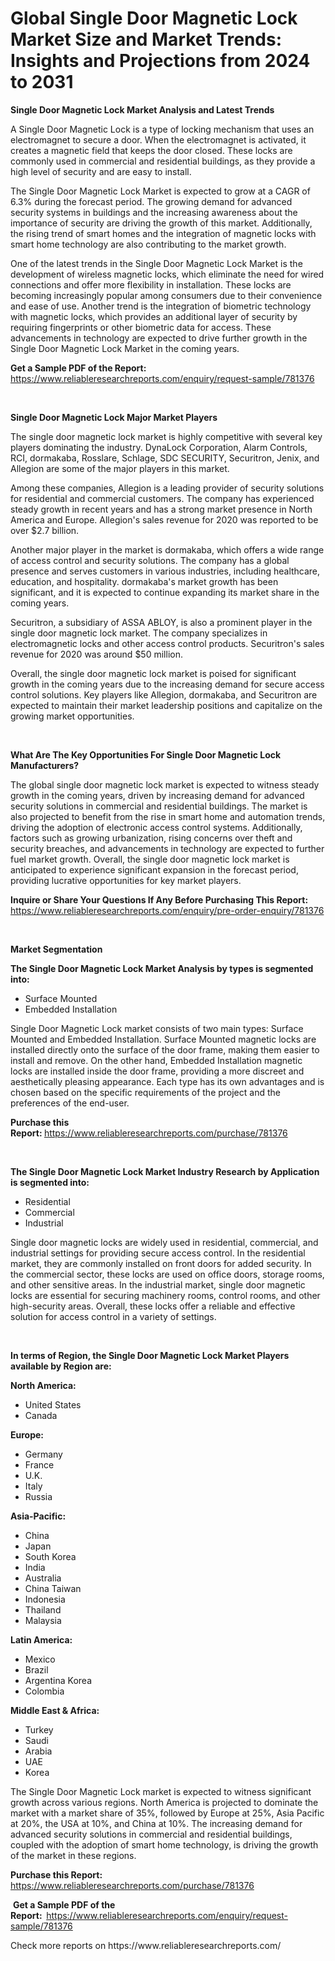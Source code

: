 <p><h1>Global Single Door Magnetic Lock Market Size and Market Trends: Insights and Projections from 2024 to 2031</h1></p><p><strong>Single Door Magnetic Lock Market Analysis and Latest Trends</strong></p>
<p><p>A Single Door Magnetic Lock is a type of locking mechanism that uses an electromagnet to secure a door. When the electromagnet is activated, it creates a magnetic field that keeps the door closed. These locks are commonly used in commercial and residential buildings, as they provide a high level of security and are easy to install.</p><p>The Single Door Magnetic Lock Market is expected to grow at a CAGR of 6.3% during the forecast period. The growing demand for advanced security systems in buildings and the increasing awareness about the importance of security are driving the growth of this market. Additionally, the rising trend of smart homes and the integration of magnetic locks with smart home technology are also contributing to the market growth.</p><p>One of the latest trends in the Single Door Magnetic Lock Market is the development of wireless magnetic locks, which eliminate the need for wired connections and offer more flexibility in installation. These locks are becoming increasingly popular among consumers due to their convenience and ease of use. Another trend is the integration of biometric technology with magnetic locks, which provides an additional layer of security by requiring fingerprints or other biometric data for access. These advancements in technology are expected to drive further growth in the Single Door Magnetic Lock Market in the coming years.</p></p>
<p><strong>Get a Sample PDF of the Report:&nbsp;</strong> <a href="https://www.reliableresearchreports.com/enquiry/request-sample/781376">https://www.reliableresearchreports.com/enquiry/request-sample/781376</a></p>
<p>&nbsp;</p>
<p><strong>Single Door Magnetic Lock Major Market Players</strong></p>
<p><p>The single door magnetic lock market is highly competitive with several key players dominating the industry. DynaLock Corporation, Alarm Controls, RCI, dormakaba, Rosslare, Schlage, SDC SECURITY, Securitron, Jenix, and Allegion are some of the major players in this market.</p><p>Among these companies, Allegion is a leading provider of security solutions for residential and commercial customers. The company has experienced steady growth in recent years and has a strong market presence in North America and Europe. Allegion's sales revenue for 2020 was reported to be over $2.7 billion.</p><p>Another major player in the market is dormakaba, which offers a wide range of access control and security solutions. The company has a global presence and serves customers in various industries, including healthcare, education, and hospitality. dormakaba's market growth has been significant, and it is expected to continue expanding its market share in the coming years.</p><p>Securitron, a subsidiary of ASSA ABLOY, is also a prominent player in the single door magnetic lock market. The company specializes in electromagnetic locks and other access control products. Securitron's sales revenue for 2020 was around $50 million.</p><p>Overall, the single door magnetic lock market is poised for significant growth in the coming years due to the increasing demand for secure access control solutions. Key players like Allegion, dormakaba, and Securitron are expected to maintain their market leadership positions and capitalize on the growing market opportunities.</p></p>
<p>&nbsp;</p>
<p><strong>What Are The Key Opportunities For Single Door Magnetic Lock Manufacturers?</strong></p>
<p><p>The global single door magnetic lock market is expected to witness steady growth in the coming years, driven by increasing demand for advanced security solutions in commercial and residential buildings. The market is also projected to benefit from the rise in smart home and automation trends, driving the adoption of electronic access control systems. Additionally, factors such as growing urbanization, rising concerns over theft and security breaches, and advancements in technology are expected to further fuel market growth. Overall, the single door magnetic lock market is anticipated to experience significant expansion in the forecast period, providing lucrative opportunities for key market players.</p></p>
<p><strong>Inquire or Share Your Questions If Any Before Purchasing This Report:</strong> <a href="https://www.reliableresearchreports.com/enquiry/pre-order-enquiry/781376">https://www.reliableresearchreports.com/enquiry/pre-order-enquiry/781376</a></p>
<p>&nbsp;</p>
<p><strong>Market Segmentation</strong></p>
<p><strong>The Single Door Magnetic Lock Market Analysis by types is segmented into:</strong></p>
<p><ul><li>Surface Mounted</li><li>Embedded Installation</li></ul></p>
<p><p>Single Door Magnetic Lock market consists of two main types: Surface Mounted and Embedded Installation. Surface Mounted magnetic locks are installed directly onto the surface of the door frame, making them easier to install and remove. On the other hand, Embedded Installation magnetic locks are installed inside the door frame, providing a more discreet and aesthetically pleasing appearance. Each type has its own advantages and is chosen based on the specific requirements of the project and the preferences of the end-user.</p></p>
<p><strong>Purchase this Report:&nbsp;</strong><a href="https://www.reliableresearchreports.com/purchase/781376">https://www.reliableresearchreports.com/purchase/781376</a></p>
<p>&nbsp;</p>
<p><strong>The Single Door Magnetic Lock Market Industry Research by Application is segmented into:</strong></p>
<p><ul><li>Residential</li><li>Commercial</li><li>Industrial</li></ul></p>
<p><p>Single door magnetic locks are widely used in residential, commercial, and industrial settings for providing secure access control. In the residential market, they are commonly installed on front doors for added security. In the commercial sector, these locks are used on office doors, storage rooms, and other sensitive areas. In the industrial market, single door magnetic locks are essential for securing machinery rooms, control rooms, and other high-security areas. Overall, these locks offer a reliable and effective solution for access control in a variety of settings.</p></p>
<p>&nbsp;</p>
<p><strong>In terms of Region, the Single Door Magnetic Lock Market Players available by Region are:</strong></p>
<p>
    <p> <strong> North America: </strong>
        <ul>
            <li>United States</li>
            <li>Canada</li>
        </ul>
        </p> 
    <p> <strong> Europe: </strong>
        <ul>
            <li>Germany</li>
            <li>France</li>
            <li>U.K.</li>
            <li>Italy</li>
            <li>Russia</li>
        </ul>
        </p> 
    <p> <strong> Asia-Pacific: </strong>
        <ul>
            <li>China</li>
            <li>Japan</li>
            <li>South Korea</li>
            <li>India</li>
            <li>Australia</li>
            <li>China Taiwan</li>
            <li>Indonesia</li>
            <li>Thailand</li>
            <li>Malaysia</li>
        </ul>
        </p> 
    <p> <strong> Latin America: </strong>
        <ul>
            <li>Mexico</li>
            <li>Brazil</li>
            <li>Argentina Korea</li>
            <li>Colombia</li>
        </ul>
        </p> 
    <p> <strong> Middle East & Africa: </strong>
        <ul>
            <li>Turkey</li>
            <li>Saudi</li>
            <li>Arabia</li>
            <li>UAE</li>
            <li>Korea</li>
        </ul>
    </p>
    </p>
<p><p>The Single Door Magnetic Lock market is expected to witness significant growth across various regions. North America is projected to dominate the market with a market share of 35%, followed by Europe at 25%, Asia Pacific at 20%, the USA at 10%, and China at 10%. The increasing demand for advanced security solutions in commercial and residential buildings, coupled with the adoption of smart home technology, is driving the growth of the market in these regions.</p></p>
<p><strong>Purchase this Report: </strong><a href="https://www.reliableresearchreports.com/purchase/781376">https://www.reliableresearchreports.com/purchase/781376</a></p>
<p>&nbsp;<strong>Get a Sample PDF of the Report:&nbsp;&nbsp;</strong><a href="https://www.reliableresearchreports.com/enquiry/request-sample/781376">https://www.reliableresearchreports.com/enquiry/request-sample/781376</a></p>
<p><strong></strong></p>
<p>Check more reports on https://www.reliableresearchreports.com/</p>